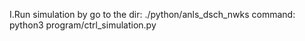 I.Run simulation by 
go to the dir: ./python/anls_dsch_nwks
command: python3 program/ctrl_simulation.py

